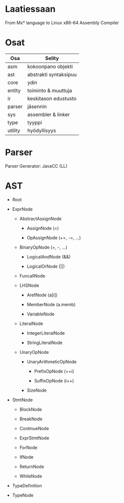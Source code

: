 # Laatiessaan
From Mx* language to Linux x86-64 Assembly Compiler

# Osat

|Osa|Selity|
|-|-|
|asm|kokoonpano objekti|
|ast|abstrakti syntaksipuu|
|core|ydin|
|entity|toiminto & muuttuja|
|ir|keskitason edustusto|
|parser|jäsennin|
|sys|assembler & linker|
|type|tyyppi|
|utility|hyödyllisyys|

# Parser

Parser Generator: JavaCC (LL)

# AST

- Root

- ExprNode

    - AbstractAssignNode

        - AssignNode (=)

        - OpAssignNode (+=, -=, ...)

    - BinaryOpNode (+, -, ...)

        - LogicalAndNode (&&)

        - LogicalOrNode (||)

    - FuncallNode

    - LHSNode

        - ArefNode (a[i])

        - MemberNode (a.memb)

        - VariableNode

    - LiteralNode

        - IntegerLiteralNode

        - StringLiteralNode

    - UnaryOpNode

        - UnaryArithmeticOpNode

            - PrefixOpNode (++i)

            - SuffixOpNode (i++)

        - SizeNode

- StmtNode

    - BlockNode

    - BreakNode

    - ContinueNode

    - ExprStmtNode

    - ForNode

    - IfNode

    - ReturnNode

    - WhileNode

- TypeDefinition

- TypeNode